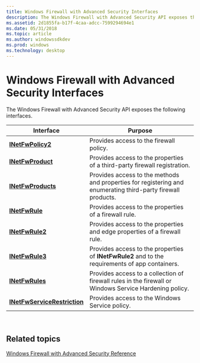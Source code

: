 ```yaml
---
title: Windows Firewall with Advanced Security Interfaces
description: The Windows Firewall with Advanced Security API exposes the following interfaces.
ms.assetid: 2d1855fa-b17f-4caa-adcc-7599294694e1
ms.date: 05/31/2018
ms.topic: article
ms.author: windowssdkdev
ms.prod: windows
ms.technology: desktop
---
```


# Windows Firewall with Advanced Security Interfaces

The Windows Firewall with Advanced Security API exposes the following interfaces.



| Interface                                                    | Purpose                                                                                                      |
|--------------------------------------------------------------|--------------------------------------------------------------------------------------------------------------|
| [**INetFwPolicy2**](/windows/previous-versions/Netfw/nn-netfw-inetfwpolicy2?branch=master)                       | Provides access to the firewall policy.                                                                      |
| [**INetFwProduct**](/windows/previous-versions/Netfw/nn-netfw-inetfwproduct?branch=master)                       | Provides access to the properties of a third-party firewall registration.                                    |
| [**INetFwProducts**](/windows/previous-versions/Netfw/nn-netfw-inetfwproducts?branch=master)                     | Provides access to the methods and properties for registering and enumerating third-party firewall products. |
| [**INetFwRule**](/windows/previous-versions/Netfw/nn-netfw-inetfwrule?branch=master)                             | Provides access to the properties of a firewall rule.                                                        |
| [**INetFwRule2**](/windows/previous-versions/Netfw/nn-netfw-inetfwrule2?branch=master)                           | Provides access to the properties and edge properties of a firewall rule.                                    |
| [**INetFwRule3**](/windows/previous-versions/Netfw/nn-netfw-inetfwrule3?branch=master)                           | Provides access to the properties of **INetFwRule2** and to the requirements of app containers.              |
| [**INetFwRules**](/windows/previous-versions/Netfw/nn-netfw-inetfwrules?branch=master)                           | Provides access to a collection of firewall rules in the firewall or Windows Service Hardening policy.       |
| [**INetFwServiceRestriction**](/windows/previous-versions/Netfw/nn-netfw-inetfwservicerestriction?branch=master) | Provides access to the Windows Service policy.                                                               |



 

## Related topics

<dl> <dt>

[Windows Firewall with Advanced Security Reference](windows-firewall-with-advanced-security-reference.md)
</dt> </dl>

 

 




